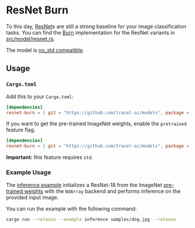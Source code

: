 # ResNet Burn

To this day, [ResNet](https://arxiv.org/abs/1512.03385)s are still a strong baseline for your image
classification tasks. You can find the [Burn](https://github.com/tracel-ai/burn) implementation for
the ResNet variants in [src/model/resnet.rs](src/model/resnet.rs).

The model is [no_std compatible](https://docs.rust-embedded.org/book/intro/no-std.html).

## Usage

### `Cargo.toml`

Add this to your `Cargo.toml`:

```toml
[dependencies]
resnet-burn = { git = "https://github.com/tracel-ai/models", package = "resnet-burn", default-features = false }
```

If you want to get the pre-trained ImageNet weights, enable the `pretrained` feature flag.

```toml
[dependencies]
resnet-burn = { git = "https://github.com/tracel-ai/models", package = "resnet-burn", features = ["pretrained"] }
```

**Important:** this feature requires `std`.

### Example Usage

The [inference example](examples/inference/examples/inference.rs) initializes a ResNet-18 from the
ImageNet
[pre-trained weights](https://pytorch.org/vision/stable/models/generated/torchvision.models.resnet18.html#torchvision.models.ResNet18_Weights)
with the `NdArray` backend and performs inference on the provided input image.

You can run the example with the following command:

```sh
cargo run --release --example inference samples/dog.jpg --release
```
